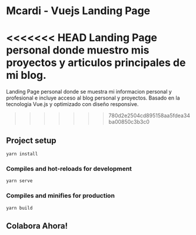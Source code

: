 # Mcardi - Vuejs Landing Page
<<<<<<< HEAD
Landing Page personal donde muestro mis proyectos y articulos principales de mi blog.
=======
Landing Page personal donde se muestra mi informacion personal y profesional e incluye acceso al blog personal y proyectos. Basado en la tecnologia Vue.js y optimizado con diseño responsive.
>>>>>>> 780d2e2504cd895158aa5fdea34ba00850c3b3c0

## Project setup
```
yarn install
```

### Compiles and hot-reloads for development
```
yarn serve
```

### Compiles and minifies for production
```
yarn build
```

## Colabora Ahora!